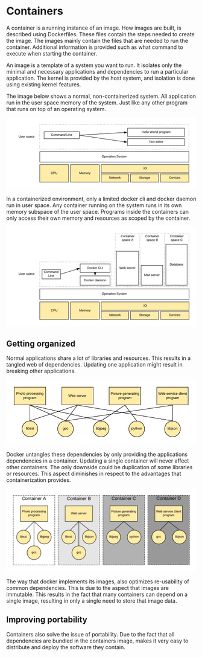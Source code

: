 # Containers

A container is a running instance of an image. How images are built, is described using Dockerfiles. These files contain the steps needed to create the image. The images mainly contain the files that are needed to run the container. Additional information is provided such as what command to execute when starting the container.

An image is a template of a system you want to run. It isolates only the minimal and necessary applications and dependencies to run a particular application. The kernel is provided by the host system, and isolation is done using existing kernel features.

The image below shows a normal, non-containerized system. All application run in the user space memory of the system. Just like any other program that runs on top of an operating system.

![Basic computer stack](./img/basic-computer-stack.png)

In a containerized environment, only a limited docker cli and docker daemon run in user space. Any container running on the system runs in its own memory subspace of the user space. Programs inside the containers can only access their own memory and resources as scoped by the container.

![Docker stack](./img/docker-stack.png)

## Getting organized

Normal applications share a lot of libraries and resources. This results in a tangled web of dependencies. Updating one application might result in breaking other applications.

![Dependencies and relationships](./img/dependencies-and-relationships.png)

Docker untangles these dependencies by only providing the applications dependencies in a container. Updating a single container will never affect other containers. The only downside could be duplication of some libraries or resources. This aspect diminishes in respect to the advantages that containerization provides.

![Dependencies and relationships in docker images](./img/dockerized-dependencies.png)

The way that docker implements its images, also optimizes re-usability of common dependencies. This is due to the aspect that images are immutable. This results in the fact that many containers can depend on a single image, resulting in only a single need to store that image data.

## Improving portability

Containers also solve the issue of portability. Due to the fact that all dependencies are bundled in the containers image, makes it very easy to distribute and deploy the software they contain.
